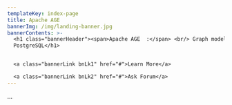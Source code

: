 ```yaml
---
templateKey: index-page
title: Apache AGE
bannerImg: /img/landing-banner.jpg
bannerContents: >-
  <h1 class="bannerHeader"><span>Apache AGE  :</span> <br/> Graph model on
  PostgreSQL</h1>


  <a class="bannerLink bnLk1" href="#">Learn More</a>

  <a class="bannerLink bnLk2" href="#">Ask Forum</a>
---
```

...